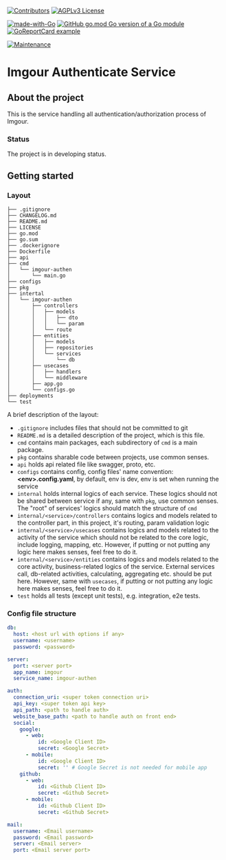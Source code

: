 [![Contributors][contributors-shield]][contributors-url]
[![AGPLv3 License][license-shield]][license-url]

[![made-with-Go][language-shield]][language-url]
[![GitHub go.mod Go version of a Go module][version-shield]][version-url]
[![GoReportCard example][report-shield]][report-url]

[![Maintenance][maintain-shield]][maintain-url]


# Imgour Authenticate Service

## About the project

This is the service handling all authentication/authorization process of Imgour.

### Status

The project is in developing status.

## Getting started

### Layout

```tree
├── .gitignore
├── CHANGELOG.md
├── README.md
├── LICENSE
├── go.mod
├── go.sum
├── .dockerignore
├── Dockerfile
├── api
├── cmd
│   └── imgour-authen
│       └── main.go
├── configs
├── pkg
├── intertal
│   └── imgour-authen
│       ├── controllers
│       │   ├── models
│       │   │   ├── dto
│       │   │   └── param
│       │   └── route
│       ├── entities
│       │   ├── models
│       │   ├── repositories
│       │   └── services
│       │       └── db
│       ├── usecases
│       │   ├── handlers
│       │   └── middleware
│       ├── app.go
│       └── configs.go
├── deployments
└── test
```

A brief description of the layout:

* `.gitignore` includes files that should not be committed to git
* `README.md` is a detailed description of the project, which is this file.
* `cmd` contains main packages, each subdirectory of `cmd` is a main package.
* `pkg` contains sharable code between projects, use common senses.
* `api` holds api related file like swagger, proto, etc.
* `configs` contains config, config files' name convention: **\<env\>.config.yaml**, by default, env is dev, env is set when running the service
* `internal` holds internal logics of each service. These logics should not be shared between service if any, same with `pkg`, use common senses. The "root" of services' logics should match the structure of `cmd`
* `internal/<service>/controllers` contains logics and models related to the controller part, in this project, it's routing, param validation logic
* `internal/<service>/usecases` contains logics and models related to the activity of the service which should not be related to the core logic, include logging, mapping, etc. However, if putting or not putting any logic here makes senses, feel free to do it.
* `internal/<service>/entities` contains logics and models related to the core activity, business-related logics of the service. External services call, db-related activities, calculating, aggregating etc. should be put here. However, same with `usecases`, if putting or not putting any logic here makes senses, feel free to do it.
* `test` holds all tests (except unit tests), e.g. integration, e2e tests.

### Config file structure

```yaml
db:
  host: <host url with options if any>
  username: <username>
  password: <password>

server:
  port: <server port>
  app_name: imgour
  service_name: imgour-authen

auth:
  connection_uri: <super token connection uri>
  api_key: <super token api key>
  api_path: <path to handle auth>
  website_base_path: <path to handle auth on front end>
  social:
    google:
      - web:
          id: <Google Client ID>
          secret: <Google Secret>
      - mobile:
          id: <Google Client ID>
          secret: '' # Google Secret is not needed for mobile app
    github:
      - web:
          id: <Github Client ID>
          secret: <Github Secret>
      - mobile:
          id: <Github Client ID>
          secret: <Github Secret>

mail:
  username: <Email username>
  password: <Email password>
  server: <Email server>
  port: <Email server port>

```

[contributors-shield]: https://img.shields.io/github/contributors/TekCatZ/imgour-authen-service.svg?style=for-the-badge
[contributors-url]: https://github.com/TekCatZ/imgour-authen-service/graphs/contributors
[license-shield]: https://img.shields.io/github/license/TekCatZ/imgour-authen-service.svg?style=for-the-badge
[license-url]: https://github.com/TekCatZ/imgour-authen-service/blob/master/LICENSE
[maintain-shield]: https://img.shields.io/badge/Maintained%3F-yes-green.svg
[maintain-url]: https://GitHub.com/TekCatZ/imgour-authen-service/graphs/commit-activity
[version-shield]: https://img.shields.io/github/go-mod/go-version/TekCatZ/imgour-authen-service.svg
[version-url]: https://github.com/TekCatZ/imgour-authen-service
[language-shield]: https://img.shields.io/badge/Made%20with-Go-1f425f.svg
[language-url]: https://go.dev/
[report-shield]: https://goreportcard.com/badge/github.com/TekCatZ/imgour-authen-service
[report-url]: https://goreportcard.com/report/github.com/TekCatZ/imgour-authen-service
